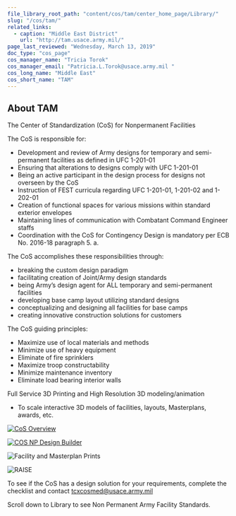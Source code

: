 ```yaml
---
file_library_root_path: "content/cos/tam/center_home_page/Library/"
slug: "/cos/tam/"
related_links:
  - caption: "Middle East District"
    url: "http://tam.usace.army.mil/"
page_last_reviewed: "Wednesday, March 13, 2019"
doc_type: "cos_page"
cos_manager_name: "Tricia Torok"
cos_manager_email: "Patricia.L.Torok@usace.army.mil "
cos_long_name: "Middle East"
cos_short_name: "TAM"
---
```


## About TAM

The Center of Standardization (CoS) for Nonpermanent Facilities

The CoS is responsible for:

- Development and review of Army designs for temporary and semi-permanent facilities as defined in UFC 1-201-01
- Ensuring that alterations to designs comply with UFC 1-201-01
- Being an active participant in the design process for designs not overseen by the CoS
- Instruction of FEST curricula regarding UFC 1-201-01, 1-201-02 and 1-202-01
- Creation of functional spaces for various missions within standard exterior envelopes
- Maintaining lines of communication with Combatant Command Engineer staffs
- Coordination with the CoS for Contingency Design is mandatory per ECB No. 2016-18 paragraph 5. a.

The CoS accomplishes these responsibilities through:

- breaking the custom design paradigm
- facilitating creation of Joint/Army design standards
- being Army’s design agent for ALL temporary and semi-permanent facilities
- developing base camp layout utilizing standard designs
- conceptualizing and designing all facilities for base camps
- creating innovative construction solutions for customers

The CoS guiding principles:

- Maximize use of local materials and methods
- Minimize use of heavy equipment
- Eliminate of fire sprinklers
- Maximize troop constructability
- Minimize maintenance inventory
- Eliminate load bearing interior walls

Full Service 3D Printing and High Resolution 3D modeling/animation

- To scale interactive 3D models of facilities, layouts, Masterplans, awards, etc.

[![CoS Overview](/admin/images/uploads/cos-np-overview-TAM.jpg)](https://rfpwizard.mrsi.erdc.dren.mil/MRSI/content/cos/tam/center_home_page/Library/CoS%20Overview.pdf)

[![COS NP Design Builder](/admin/images/uploads/design-builder-preview-TAM.png)](https://rfpwizard.mrsi.erdc.dren.mil/MRSI/content/cos/tam/center_home_page/Library/USACE-CoS-design-builder-Ayala-03MARCH2023.xlsx)

![Facility and Masterplan Prints](/admin/images/uploads/3d-facilities-and-masterplan-prints-TAM.png)

![RAISE](/admin/images/uploads/raise-3d-models-TAM.png)

To see if the CoS has a design solution for your requirements, complete the checklist and contact tcxcosmed@usace.army.mil

Scroll down to Library to see Non Permanent Army Facility Standards.
